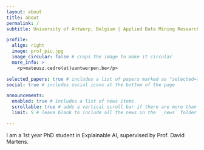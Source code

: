 ```yaml
---
layout: about
title: about
permalink: /
subtitle: University of Antwerp, Belgium | Applied Data Mining Research Group

profile:
  align: right
  image: prof_pic.jpg
  image_circular: false # crops the image to make it circular
  more_info: >
    <p>mateusz.cedro(at)uantwerpen.be</p>

selected_papers: true # includes a list of papers marked as "selected={true}"
social: true # includes social icons at the bottom of the page

announcements:
  enabled: true # includes a list of news items
  scrollable: true # adds a vertical scroll bar if there are more than 3 news items
  limit: 5 # leave blank to include all the news in the `_news` folder

---
```


I am a 1st year PhD student in Explainable AI, supervised by Prof. David Martens.
